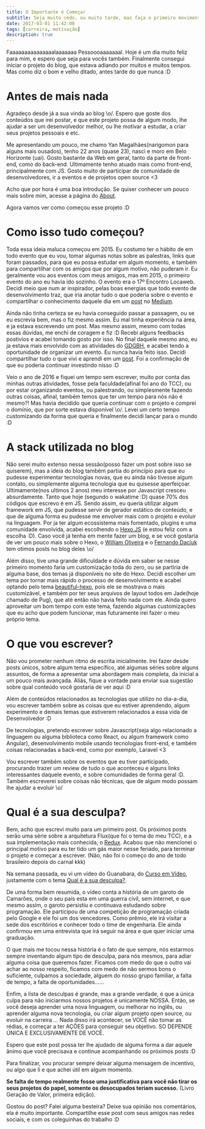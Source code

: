 ```yaml
---
title: O Importante é Começar
subtitle: Seja muito cedo, ou muito tarde, mas faça o primeiro movimento
date: 2017-03-01 11:42:08
tags: [carreira, motivação]
description: true
---
```

Faaaaaaaaaaaaaaalaaaaaaa Pessoooaaaaaaal. Hoje é um dia muito feliz para mim,
e espero que seja para vocês também. Finalmente consegui iniciar o projeto do blog, que estava adiando por muitos e muitos tempos. Mas como diz o bom e velho ditado, antes tarde do que nunca :D

<!-- more -->

# Antes de mais nada

Agradeço desde já a sua vinda ao blog \o/. Espero que goste dos conteúdos que irei postar, e que este projeto possa de algum modo, lhe ajudar a ser um desenvolvedor melhor, ou lhe motivar a estudar, a criar seus projetos pessoais e etc.

Me apresentando um pouco, me chamo Yan Magalhães(narigomon para alguns mais ousados), tenho 22 anos (quase 23), nasci e moro em Belo Horizonte (uai). Gosto bastante da Web em geral, tanto da parte de front-end, como do back-end. Ultimamente tenho atuado mais como front-end, principalmente com JS. Gosto muito de participar de comunidade de desenvolvedores, ir a eventos e de projetos open source <3

Acho que por hora é uma boa introdução. Se quiser conhecer um pouco mais sobre mim, acesse a página do [About](http://yanmagalhaes.com.br/about/).

Agora vamos ver como começou esse projeto :D

# Como isso tudo começou?

Toda essa ideia maluca começou em 2015. Eu costumo ter o hábito de em todo evento que eu vou, tomar algumas notas sobre as palestras, links que foram passados, para que eu possa estudar em algum momento, e também para compartilhar com os amigos que por algum motivo, não puderam ir. Eu geralmente vou aos eventos com meus amigos, mas em 2015, o primeiro evento do ano eu havia ido sozinho. O evento era o 17º Encontro Locaweb. Decidi meio que num ar inspirador, pelas boas energias que todo evento de desenvolvimento traz, que iria anotar tudo o que poderia sobre o evento e compartilhar o conhecimento daquele dia em um [post](https://medium.com/@yanmagale/um-resumo-sobre-o-17%C2%BA-encontro-locaweb-e9790563c6c1#.53v7y2z0k) no [Medium](https://medium.com).

Ainda não tinha certeza se eu havia conseguido passar a passagem, ou se eu escrevia bem, mas o fiz mesmo assim. Eu mal tinha experiência na área, e ja estava escrevendo um post. Mas mesmo assim, mesmo com todas essas dúvidas, me enchi de coragem e fiz :D
Recebi alguns feedbacks postivios e acabei tomando gosto por isso. No final daquele mesmo ano, eu ja estava mais envolvido com as atividades do [GDGBH](http://gdgbh.org/), e acabei tendo a oportunidade de organizar um evento. Eu nunca havia feito isso. Decidi compartilhar tudo o que vivi e aprendi em um [post](https://medium.com/gdg-bh/participa%C3%A7%C3%A3o-na-comunidade-organizando-eventos-parte-1-f6561c4f04f3#.qadzbbvl9). Foi a confirmação de que eu poderia continuar investindo nisso :D  

Veio o ano de 2016 e fiquei um tempo sem escrever, muito por conta das minhas outras atividades, fosse pela faculdade(afinal foi ano do TCC), ou por estar organizando eventos, ou palestrando, ou simplesmente fazendo outras coisas, afinal, também temos que ter um tempo para nós não é mesmo?! Mas havia decidido que queria continuar com o projeto e comprei o domínio, que por sorte estava disponível \o/. Levei um certo tempo customizando da forma que queria e finalmente decidi lançar para o mundo :D

# A stack utilizada no blog
Não serei muito extenso nessa sessão(posso fazer um post sobre isso se quiserem), mas a ideia do blog também partia do princípio para que eu pudesse experimentar tecnologias novas, que eu ainda não tivesse algum contato, ou simplemente alguma tecnologia que eu quisesse aperfeiçoar. Ultimamente(nos ultimos 2 anos) meu interesse por Javascript cresceu absurdamente. Tanto que hoje (segundo o wakatime :D) quase 70% dos códigos que escrevo é em JS. Sendo assim, eu queria utilizar algum framework em JS, que pudesse servir de gerador estático de conteúdo, e que de alguma forma eu pudesse me envolver mais com o projeto e evoluir na linguagem. Por ja ter algum ecossistema mais fomentado, plugins e uma comunidade envolvida, acabei escolhendo o [Hexo.JS](https://hexo.io) (e estou feliz com a escolha :D). Caso você já tenha em mente fazer um blog, e se você gostaria de ver um pouco mais sobre o Hexo, o [William Oliveira](https://woliveiras.com.br/posts/Migrando-de-Wordpress-para-Hexo/) e o [Fernando Daciuk](http://blog.da2k.com.br/2014/01/05/hexo-criando-um-blog-ao-estilo-miojo/) tem otimos posts no blog deles \o/

Além disso, tive uma grande dificuldade e dúvida em saber se nesse primeiro momento faria um customização toda do zero, ou se partiria de alguma base, dos temas já disponíveis no site do Hexo. Decidi escolher um tema por tornar mais rápido o processo de desenvolvimento e acabei optando pelo tema [beautiful-hexo](https://github.com/twoyao/beautiful-hexo), pois ele se mostrava o mais customizável, e também por ter seus arquivos de layout todos em Jade(hoje chamado de Pug), que até então não havia feito nada com ele. Ainda quero aproveitar um bom tempo com este tema, fazendo algumas customizações que eu acho que podem funcionar, mas futuramente irei fazer o meu próprio tema.

# O que vou escrever?

Não vou prometer nenhum ritmo de escrita inicialmente. Irei fazer desde posts únicos, sobre algum tema específico, até algumas séries sobre alguns assuntos, de forma a apresentar uma abordagem mais completa, da inicial a um pouco mais avançada. Aliás, fique a vontade para enviar sua sugestão sobre qual conteúdo você gostaria de ver aqui :D

Além de conteúdos relacionados as tecnologias que utilizo no dia-a-dia, vou escrever também sobre as coisas que eu estiver aprendendo, algum experimento e demais temas que estiverem relacionados a essa vida de Desenvolvedor :D

De tecnologias, pretendo escrever sobre Javascript(seja algo relacionado a linguagem ou alguma biblioteca como React, ou algum framework como Angular), desenvolvimento mobile usando tecnologias front-end, e também coisas relacionadas a back-end, como por exemplo, Laravel <3

Vou escrever também sobre os eventos que eu tiver participado, procurando trazer um review de tudo o que aconteceu e alguns links interessantes daquele evento, e sobre comunidades de forma geral :D. Também escreverei sobre coisas não técnicas, que de algum modo possam lhe ajudar a evoluir \o/

# Qual é a sua desculpa?

Bem, acho que escrevi muito para um primeiro post. Os próximos posts serão uma série sobre a arquitetura Flux(que foi o tema do meu TCC), e a sua implementação mais conhecida, o [Redux](http://redux.js.org/docs/introduction/). Acabou que não mencionei o principal motivo para eu ter tido um gás maior nesse feriado, para terminar o projeto e começar a escrever. (Não, não foi o começo do ano de todo brasileiro depois do carnal kkk)

Na semana passada, eu vi um vídeo do Guanabara, do [Curso em Vídeo](https://www.youtube.com/channel/UCrWvhVmt0Qac3HgsjQK62FQ), justamente com o tema [Qual é a sua desculpa?](https://www.youtube.com/watch?v=JaDT1YNSuo4).

De uma forma bem resumida, o vídeo conta a história de um garoto de Camarões, onde o seu país esta em uma guerra civil, sem internet, e que mesmo assim, o garoto persistiu e continuava estudando sobre programação. Ele participou de uma competição de programação criada pelo Google e ele foi um dos vencedores. Como prêmio, ele irá visitar a sede dos escritórios e conhecer todo o time de engenharia. Ele ainda confirmou em uma entrevista que irá seguir na área e que quer iniciar uma graduação.

O que mais me tocou nessa história é o fato de que sempre, nós estarmos sempre inventando algum tipo de desculpa, para nós mesmos, para adiar alguma coisa que queremos fazer. Ficamos com medo do que o outro vai achar ao nosso respeito, ficamos com medo de não sermos bons o suficiente, culpamos a sociedade, alguem do nosso grupo familiar, a falta de tempo, a falta de oportunidades......

Enfim, a lista de desculpas é grande, mas a grande verdade, é que a única culpa para não iniciarmos nossos projetos é unicamente NOSSA. Então, se você deseja aprender uma nova linguagem, ou melhorar no inglês, ou aprender alguma nova tecnologia, ou criar algum projeto open source, ou evoluir na carreira ... Nada disso irá acontecer, se VOCÊ não tomar as rédias, e começar a ter AÇÕES para conseguir seu objetivo. SO DEPENDE ÚNICA E EXCLUSIVAMENTE DE VOCÊ.

Espero que este post possa ter lhe ajudado de alguma forma a dar aquele ânimo que você precisava e continue acompanhando os próximos posts :D

Para finalizar, vou procurar sempre deixar alguma mensagem de incentivo, ou algo que li e que achei útil em algum momento.

**Se falta de tempo realmente fosse uma justificativa para você não tirar
os seus projetos do papel, somente os desocupados teriam sucesso.**
(Livro Geração de Valor, primeira edição).


Gostou do post? Falei alguma besteira? Deixe sua opinião nos comentários, ela é muito importante. Compartilhe esse post com seus amigos nas redes sociais, e com os coleguinhas do trabalho :D
